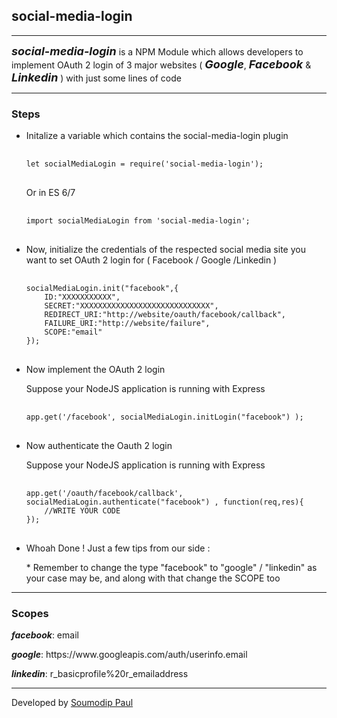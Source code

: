 <h2><b>social-media-login</b></h2>
<hr/>
<p><i style="font-size:18px;"><b>social-media-login</b></i> is a NPM Module which allows developers to  implement OAuth 2 login of 3 major websites ( <i style="font-size:18px;"><b>Google</b></i>, <i style="font-size:18px;"><b>Facebook</b></i> & <i style="font-size:18px;"><b>Linkedin</b></i> ) with just some lines of code</p>
<hr/>
<h3><b>Steps</b></h3>
<ul>
	<li>
		<p>Initalize a variable which contains the social-media-login plugin</p>
		<pre>
		<code>
let socialMediaLogin = require('social-media-login');</code>
		</pre>
		<p>Or in ES 6/7</p>
		<pre>
		<code>
import socialMediaLogin from 'social-media-login';</code>
		</pre>
	</li>
	<li>
		<p>Now, initialize the credentials of the respected social media site you want to set OAuth 2 login for ( Facebook / Google /Linkedin )</p>
		<pre>
			<code>
socialMediaLogin.init("facebook",{
	ID:"XXXXXXXXXXX",
	SECRET:"XXXXXXXXXXXXXXXXXXXXXXXXXXXXX",
	REDIRECT_URI:"http://website/oauth/facebook/callback",
	FAILURE_URI:"http://website/failure",
	SCOPE:"email"
});</code>
		</pre>
	</li>
	<li>
		<p>Now implement the OAuth 2 login</p>
		<p>Suppose your NodeJS application is running with Express</p>
		<pre>
			<code>
app.get('/facebook', socialMediaLogin.initLogin("facebook") );</code>
		</pre>
	</li>
	<li>
		<p>Now authenticate the Oauth 2 login</p>
		<p>Suppose your NodeJS application is running with Express</p>
		<pre>
			<code>
app.get('/oauth/facebook/callback', socialMediaLogin.authenticate("facebook") , function(req,res){
	//WRITE YOUR CODE
});</code>
		</pre>
	</li>
	<li>
		<p>Whoah Done ! Just a few tips from our side :</p>
		<p>* Remember to change the type "facebook" to "google" / "linkedin" as your case may be, and along with that change the SCOPE too</p>
	</li>
</ul>
<hr/>
<h3><b>Scopes</b></h3>
<p><b><i>facebook</i></b>: email</p>
<p><b><i>google</i></b>: https://www.googleapis.com/auth/userinfo.email</p>
<p><b><i>linkedin</i></b>: r_basicprofile%20r_emailaddress</p>
<hr/>
<p>Developed by <a href="http://www.soumodippaul.com/" target="_blank">Soumodip Paul</a></p>